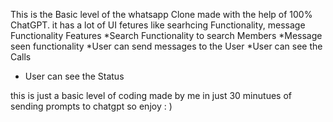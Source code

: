 This is the Basic level of the whatsapp Clone made with the help of 100% ChatGPT.
it has a lot of UI fetures like searhcing Functionality, message Functionality
Features
*Search Functionality to search Members
*Message seen functionality
*User can send messages to the User
*User can see the Calls
* User can see the Status

this is just  a basic level of coding made by me in just 30 minutues of sending prompts to chatgpt so enjoy : )
